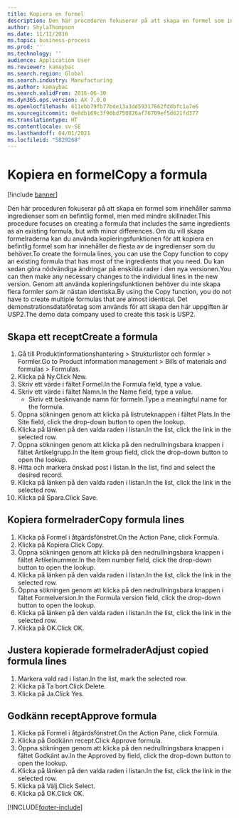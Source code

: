 ```yaml
---
title: Kopiera en formel
description: Den här proceduren fokuserar på att skapa en formel som innehåller samma ingredienser som en befintlig formel, men med mindre skillnader.
author: ShylaThompson
ms.date: 11/11/2016
ms.topic: business-process
ms.prod: ''
ms.technology: ''
audience: Application User
ms.reviewer: kamaybac
ms.search.region: Global
ms.search.industry: Manufacturing
ms.author: kamaybac
ms.search.validFrom: 2016-06-30
ms.dyn365.ops.version: AX 7.0.0
ms.openlocfilehash: 611ebb79fb77bde13a3dd59317662fddbfc1a7e6
ms.sourcegitcommit: 0e8db169c3f90bd750826af76709ef5d621fd377
ms.translationtype: HT
ms.contentlocale: sv-SE
ms.lasthandoff: 04/01/2021
ms.locfileid: "5829268"
---
```

# <a name="copy-a-formula"></a><span data-ttu-id="4dc0d-103">Kopiera en formel</span><span class="sxs-lookup"><span data-stu-id="4dc0d-103">Copy a formula</span></span>

[!include [banner](../../includes/banner.md)]

<span data-ttu-id="4dc0d-104">Den här proceduren fokuserar på att skapa en formel som innehåller samma ingredienser som en befintlig formel, men med mindre skillnader.</span><span class="sxs-lookup"><span data-stu-id="4dc0d-104">This procedure focuses on creating a formula that includes the same ingredients as an existing formula, but with minor differences.</span></span> <span data-ttu-id="4dc0d-105">Om du vill skapa formelraderna kan du använda kopieringsfunktionen för att kopiera en befintlig formel som har innehåller de flesta av de ingredienser som du behöver.</span><span class="sxs-lookup"><span data-stu-id="4dc0d-105">To create the formula lines, you can use the Copy function to copy an existing formula that has most of the ingredients that you need.</span></span> <span data-ttu-id="4dc0d-106">Du kan sedan göra nödvändiga ändringar på enskilda rader i den nya versionen.</span><span class="sxs-lookup"><span data-stu-id="4dc0d-106">You can then make any necessary changes to the individual lines in the new version.</span></span> <span data-ttu-id="4dc0d-107">Genom att använda kopieringsfunktionen behöver du inte skapa flera formler som är nästan identiska.</span><span class="sxs-lookup"><span data-stu-id="4dc0d-107">By using the Copy function, you do not have to create multiple formulas that are almost identical.</span></span> <span data-ttu-id="4dc0d-108">Det demonstrationsdataföretag som används för att skapa den här uppgiften är USP2.</span><span class="sxs-lookup"><span data-stu-id="4dc0d-108">The demo data company used to create this task is USP2.</span></span>


## <a name="create-a-formula"></a><span data-ttu-id="4dc0d-109">Skapa ett recept</span><span class="sxs-lookup"><span data-stu-id="4dc0d-109">Create a formula</span></span>
1. <span data-ttu-id="4dc0d-110">Gå till Produktinformationshantering > Strukturlistor och formler > Formler.</span><span class="sxs-lookup"><span data-stu-id="4dc0d-110">Go to Product information management > Bills of materials and formulas > Formulas.</span></span>
2. <span data-ttu-id="4dc0d-111">Klicka på Ny.</span><span class="sxs-lookup"><span data-stu-id="4dc0d-111">Click New.</span></span>
3. <span data-ttu-id="4dc0d-112">Skriv ett värde i fältet Formel.</span><span class="sxs-lookup"><span data-stu-id="4dc0d-112">In the Formula field, type a value.</span></span>
4. <span data-ttu-id="4dc0d-113">Skriv ett värde i fältet Namn.</span><span class="sxs-lookup"><span data-stu-id="4dc0d-113">In the Name field, type a value.</span></span>
    * <span data-ttu-id="4dc0d-114">Skriv ett beskrivande namn för formeln.</span><span class="sxs-lookup"><span data-stu-id="4dc0d-114">Type a meaningful name for the formula.</span></span>  
5. <span data-ttu-id="4dc0d-115">Öppna sökningen genom att klicka på listruteknappen i fältet Plats.</span><span class="sxs-lookup"><span data-stu-id="4dc0d-115">In the Site field, click the drop-down button to open the lookup.</span></span>
6. <span data-ttu-id="4dc0d-116">Klicka på länken på den valda raden i listan.</span><span class="sxs-lookup"><span data-stu-id="4dc0d-116">In the list, click the link in the selected row.</span></span>
7. <span data-ttu-id="4dc0d-117">Öppna sökningen genom att klicka på den nedrullningsbara knappen i fältet Artikelgrupp.</span><span class="sxs-lookup"><span data-stu-id="4dc0d-117">In the Item group field, click the drop-down button to open the lookup.</span></span>
8. <span data-ttu-id="4dc0d-118">Hitta och markera önskad post i listan.</span><span class="sxs-lookup"><span data-stu-id="4dc0d-118">In the list, find and select the desired record.</span></span>
9. <span data-ttu-id="4dc0d-119">Klicka på länken på den valda raden i listan.</span><span class="sxs-lookup"><span data-stu-id="4dc0d-119">In the list, click the link in the selected row.</span></span>
10. <span data-ttu-id="4dc0d-120">Klicka på Spara.</span><span class="sxs-lookup"><span data-stu-id="4dc0d-120">Click Save.</span></span>

## <a name="copy-formula-lines"></a><span data-ttu-id="4dc0d-121">Kopiera formelrader</span><span class="sxs-lookup"><span data-stu-id="4dc0d-121">Copy formula lines</span></span>
1. <span data-ttu-id="4dc0d-122">Klicka på Formel i åtgärdsfönstret.</span><span class="sxs-lookup"><span data-stu-id="4dc0d-122">On the Action Pane, click Formula.</span></span>
2. <span data-ttu-id="4dc0d-123">Klicka på Kopiera.</span><span class="sxs-lookup"><span data-stu-id="4dc0d-123">Click Copy.</span></span>
3. <span data-ttu-id="4dc0d-124">Öppna sökningen genom att klicka på den nedrullningsbara knappen i fältet Artikelnummer.</span><span class="sxs-lookup"><span data-stu-id="4dc0d-124">In the Item number field, click the drop-down button to open the lookup.</span></span>
4. <span data-ttu-id="4dc0d-125">Klicka på länken på den valda raden i listan.</span><span class="sxs-lookup"><span data-stu-id="4dc0d-125">In the list, click the link in the selected row.</span></span>
5. <span data-ttu-id="4dc0d-126">Öppna sökningen genom att klicka på den nedrullningsbara knappen i fältet Formelversion.</span><span class="sxs-lookup"><span data-stu-id="4dc0d-126">In the Formula version field, click the drop-down button to open the lookup.</span></span>
6. <span data-ttu-id="4dc0d-127">Klicka på länken på den valda raden i listan.</span><span class="sxs-lookup"><span data-stu-id="4dc0d-127">In the list, click the link in the selected row.</span></span>
7. <span data-ttu-id="4dc0d-128">Klicka på OK.</span><span class="sxs-lookup"><span data-stu-id="4dc0d-128">Click OK.</span></span>

## <a name="adjust-copied-formula-lines"></a><span data-ttu-id="4dc0d-129">Justera kopierade formelrader</span><span class="sxs-lookup"><span data-stu-id="4dc0d-129">Adjust copied formula lines</span></span>
1. <span data-ttu-id="4dc0d-130">Markera vald rad i listan.</span><span class="sxs-lookup"><span data-stu-id="4dc0d-130">In the list, mark the selected row.</span></span>
2. <span data-ttu-id="4dc0d-131">Klicka på Ta bort.</span><span class="sxs-lookup"><span data-stu-id="4dc0d-131">Click Delete.</span></span>
3. <span data-ttu-id="4dc0d-132">Klicka på Ja.</span><span class="sxs-lookup"><span data-stu-id="4dc0d-132">Click Yes.</span></span>

## <a name="approve-formula"></a><span data-ttu-id="4dc0d-133">Godkänn recept</span><span class="sxs-lookup"><span data-stu-id="4dc0d-133">Approve formula</span></span>
1. <span data-ttu-id="4dc0d-134">Klicka på Formel i åtgärdsfönstret.</span><span class="sxs-lookup"><span data-stu-id="4dc0d-134">On the Action Pane, click Formula.</span></span>
2. <span data-ttu-id="4dc0d-135">Klicka på Godkänn recept.</span><span class="sxs-lookup"><span data-stu-id="4dc0d-135">Click Approve formula.</span></span>
3. <span data-ttu-id="4dc0d-136">Öppna sökningen genom att klicka på den nedrullningsbara knappen i fältet Godkänt av.</span><span class="sxs-lookup"><span data-stu-id="4dc0d-136">In the Approved by field, click the drop-down button to open the lookup.</span></span>
4. <span data-ttu-id="4dc0d-137">Klicka på länken på den valda raden i listan.</span><span class="sxs-lookup"><span data-stu-id="4dc0d-137">In the list, click the link in the selected row.</span></span>
5. <span data-ttu-id="4dc0d-138">Klicka på Välj.</span><span class="sxs-lookup"><span data-stu-id="4dc0d-138">Click Select.</span></span>
6. <span data-ttu-id="4dc0d-139">Klicka på OK.</span><span class="sxs-lookup"><span data-stu-id="4dc0d-139">Click OK.</span></span>



[!INCLUDE[footer-include](../../../includes/footer-banner.md)]